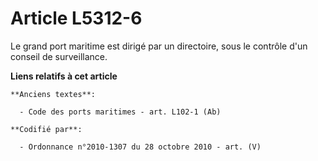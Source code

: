 # Article L5312-6

Le grand port maritime est dirigé par un directoire, sous le contrôle d'un conseil de surveillance.

**Liens relatifs à cet article**

	**Anciens textes**:

	  - Code des ports maritimes - art. L102-1 (Ab)

	**Codifié par**:

	  - Ordonnance n°2010-1307 du 28 octobre 2010 - art. (V)

